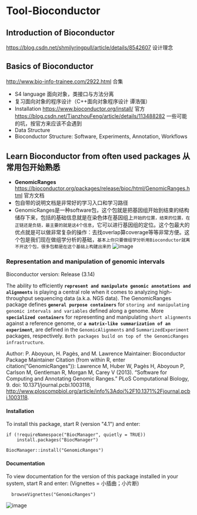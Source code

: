 # Tool-Bioconductor

## **Introduction of Bioconductor** 
https://blog.csdn.net/shmilyringpull/article/details/8542607 设计理念


## **Basics of Bioconductor** 
http://www.bio-info-trainee.com/2922.html 合集
- S4 language 面向对象，类接口与方法分离
- 复习面向对象的程序设计（C++面向对象程序设计 谭浩强）
- Installation 
https://www.bioconductor.org/install/ 官方  
https://blog.csdn.net/TianzhouFeng/article/details/113488282 一些可能的坑，按官方来应该不会遇到
- Data Structure
- Bioconductor Structure: Software, Experiments, Annotation, Workflows


## **Learn Bioconductor from often used packages** 从常用包开始熟悉
- **GenomicRanges** https://bioconductor.org/packages/release/bioc/html/GenomicRanges.html 官方文档
- 包自带的说明文档是非常好的学习入口和学习路径
- GenomicRanges是一种software包，这个包就是把基因组开始到结束的结构储存下来，包括的基础信息就是在染色体在基因组上`开始的位置，结束的位置，在正链还是负链，最主要的就是这4个信息`，它可以进行基因组的定位。这个包最大的优点就是可以做非常复杂的操作：去找overlap算coverage等等非常方便。这个包是我们现在做组学分析的基础，`基本上你只要做组学分析用Bioconductor就离不开这个包，很多包都是在这个基础上构建出来的`
![image](https://user-images.githubusercontent.com/96965577/150625916-bce2dc04-8091-4447-acba-89d4fa4f7556.png)

### Representation and manipulation of genomic intervals
Bioconductor version: Release (3.14)

The ability to efficiently **`represent and manipulate genomic annotations and alignments`** is playing a central role when it comes to analyzing high-throughput sequencing data (a.k.a. NGS data). The GenomicRanges package defines **`general purpose containers`** for `storing and manipulating genomic intervals and variables` defined along a genome. More **`specialized containers`** for representing and manipulating `short alignments` against a reference genome, or **`a matrix-like summarization of an experiment`**, are defined in the `GenomicAlignments` and `SummarizedExperiment` packages, respectively. `Both packages build on top of the GenomicRanges infrastructure`.

Author: P. Aboyoun, H. Pagès, and M. Lawrence
Maintainer: Bioconductor Package Maintainer <maintainer at bioconductor.org>
Citation (from within R, enter citation("GenomicRanges")):
Lawrence M, Huber W, Pagès H, Aboyoun P, Carlson M, Gentleman R, Morgan M, Carey V (2013). “Software for Computing and Annotating Genomic Ranges.” PLoS Computational Biology, 9. doi: 10.1371/journal.pcbi.1003118, http://www.ploscompbiol.org/article/info%3Adoi%2F10.1371%2Fjournal.pcbi.1003118.
  
#### **Installation**
To install this package, start R (version "4.1") and enter:
```
if (!requireNamespace("BiocManager", quietly = TRUE))
    install.packages("BiocManager")

BiocManager::install("GenomicRanges")
```
  
#### Documentation
To view documentation for the version of this package installed in your system, start R and enter: (Vignettes = 小插曲；小片断)
```
  browseVignettes("GenomicRanges")
``` 
![image](https://user-images.githubusercontent.com/96965577/150627126-75229db0-a792-4291-ac8b-c4bb8afb850b.png)


